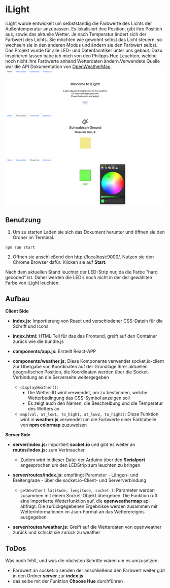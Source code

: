 # iLight

iLight wurde entwickelt um selbstständig die Farbwerte des Lichts der Außentemperatur anzupassen. Es lokalisiert ihre Position, gibt ihre Position aus, sowie das aktuelle Wetter. Je nach Temperatur ändert sich der Farbwert des Lichts. Sie möchten wie gewohnt selbst das Licht steuern, so wechseln sie in den anderen Modus und ändern sie den Farbwert selbst.
Das Projekt wurde für alle LED- und Datenfanatiker unter uns gebaut.
Dazu Inspirieren lassen habe ich mich von den Philipps Hue Leuchten, welche noch nicht ihre Farbwerte anhand Wetterdaten ändern.Verwendete Quelle war die API Dokumentation von [OpenWeatherMap](https://openweathermap.org/current).
![Headline Picture](screenshot1.png)
![Headline Picture](screenshot2.png)
![Headline Picture](screenshot3.png)

## Benutzung

1. Um zu starten Laden sie sich das Dokument herunter und öffnen sie den Ordner im Terminal.
```
npm run start
```

2. Öffnen sie anschließend den [http://localhost:9000/](http://localhost:9000/). 
Nutzen sie den Chrome Browser dafür.
Klicken sie auf **Start**.

Nach dem aktuellen Stand leuchtet der LED-Strip nur, da die Farbe "hard gecoded" ist. Daher werden die LED’s noch nicht in der der gewählten Farbe von iLight leuchten.

## Aufbau

**Client Side**
* **index.js:** Importierung von React und verschiedener CSS-Datein für die Schrift und Icons

* **index.html:** HTML-Teil für das das Frontend, greift auf den Container zurück wie die bundle.js

* **components/app.js:** Erstellt React-APP

* **components/weather.js:** Diese Komponente verwendet socket.io-client zur Übergabe von Koordinaten auf der Grundlage Ihrer aktuellen geografischen Position, die Koordinaten werden über die Socket-Verbindung an die Serverseite weitergegeben
  * `displayWeather()`:  
    * Die Wetter-ID wird verwendet, um zu bestimmen, welche Wetterbedingung das CSS-Symbol anzeigen soll
    * Es zeigt auch den Namen, die Beschreibung und die Temperatur des Wetters an
  * `map(val, at_low1, to_high1, at_low2, to_high2)`: Diese Funktion wird in **weather.js** verwendet um die Farbwerte einer Farbtabelle von **npm colormap** zuzuweisen
  
  
  
  
**Server Side**
* **server/index.js:** importiert **socket.io** und gibt es weiter an **routes/index.js:** zum Verbraucher
  * Zudem wird in dieser Datei der Arduino über den **Serialport** angesprochen um den LEDStrip zum leuchten zu bringen
   
* **server/routes/index.js:** empfängt Parameter - Längen- und Breitengrade - über die socket.io-Client- und Serververbindung
  * `getWeather( latitude, longitude, socket )`: Parameter werden zusammen mit einem Socket-Objekt übergeben. Die Funktion ruft eine importierte Wetterfunktion auf, die **openweathermap** api abfragt. Die zurückgegebenen Ergebnisse werden zusammen mit Wetterinformationen im Json-Format an das Wetterereignis ausgegeben      
    
* **server/routes/weather.js:** Greift auf die Wetterdaten von openweather zurück und schickt sie zurück zu weather   


## ToDos

Was noch fehlt, und was die nächsten Schritte wären um es umzusetzen:
* Farbwert an socket.io senden der anschließend den Farbwert weiter gibt in den Ordner **server** zur **index.js** 
* das selbe mit der Funktion **Choose Hue** durchführen

